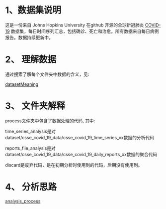 # 1、数据集说明

这是一份来自 Johns Hopkins University 在github 开源的全球新冠肺炎 [COVID-19](https://github.com/CSSEGISandData/COVID-19/tree/master/csse_covid_19_data/csse_covid_19_time_series) 数据集，每日时间序列汇总，包括确诊、死亡和治愈。所有数据来自每日病例报告。数据持续更新中。

# 2、 理解数据

通过搜索了解每个文件夹中数据的含义，见:

[datasetMeaning](./dataset/dataset_meaning.md)

# 3、 文件夹解释
process文件夹中包含了数据处理的代码, 其中:

time_series_analysis是对dataset/csse_covid_19_data/csse_covid_19_time_series_xx数据的分析代码

reports_file_analysis是对dataset/csse_covid_19_data/csse_covid_19_daily_reports_xx数据的聚合代码

discard是废弃代码，是在初期分析时使用到的代码，后期没有使用到。

# 4、 分析思路
[analysis_process](./dataset/target_task.md)

